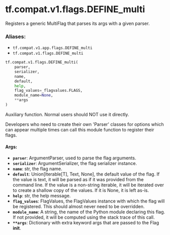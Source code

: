 <div itemscope itemtype="http://developers.google.com/ReferenceObject">
<meta itemprop="name" content="tf.compat.v1.flags.DEFINE_multi" />
<meta itemprop="path" content="Stable" />
</div>

# tf.compat.v1.flags.DEFINE_multi

Registers a generic MultiFlag that parses its args with a given parser.

### Aliases:

* `tf.compat.v1.app.flags.DEFINE_multi`
* `tf.compat.v1.flags.DEFINE_multi`

``` python
tf.compat.v1.flags.DEFINE_multi(
    parser,
    serializer,
    name,
    default,
    help,
    flag_values=_flagvalues.FLAGS,
    module_name=None,
    **args
)
```

<!-- Placeholder for "Used in" -->

Auxiliary function.  Normal users should NOT use it directly.

Developers who need to create their own 'Parser' classes for options
which can appear multiple times can call this module function to
register their flags.

#### Args:


* <b>`parser`</b>: ArgumentParser, used to parse the flag arguments.
* <b>`serializer`</b>: ArgumentSerializer, the flag serializer instance.
* <b>`name`</b>: str, the flag name.
* <b>`default`</b>: Union[Iterable[T], Text, None], the default value of the flag.
    If the value is text, it will be parsed as if it was provided from
    the command line. If the value is a non-string iterable, it will be
    iterated over to create a shallow copy of the values. If it is None,
    it is left as-is.
* <b>`help`</b>: str, the help message.
* <b>`flag_values`</b>: FlagValues, the FlagValues instance with which the flag will
    be registered. This should almost never need to be overridden.
* <b>`module_name`</b>: A string, the name of the Python module declaring this flag.
    If not provided, it will be computed using the stack trace of this call.
* <b>`**args`</b>: Dictionary with extra keyword args that are passed to the
    Flag __init__.